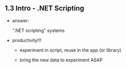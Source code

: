 ## 1.3 Intro - .NET Scripting

*   answer:

    ".NET scripting" systems

*   productivity!!! 

    *   experiment in script, reuse in the app (or library)

    *   bring the new data to experiment ASAP